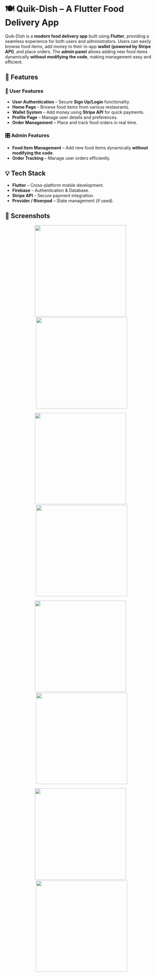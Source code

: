 # 🍽️ Quik-Dish – A Flutter Food Delivery App  

Quik-Dish is a **modern food delivery app** built using **Flutter**, providing a seamless experience for both users and administrators. Users can easily browse food items, add money to their in-app **wallet (powered by Stripe API)**, and place orders. The **admin panel** allows adding new food items dynamically **without modifying the code**, making management easy and efficient.  

## 🚀 Features  

### 🔑 User Features  
- **User Authentication** – Secure **Sign Up/Login** functionality.  
- **Home Page** – Browse food items from various restaurants.  
- **Wallet System** – Add money using **Stripe API** for quick payments.  
- **Profile Page** – Manage user details and preferences.  
- **Order Management** – Place and track food orders in real time.  

### 🎛 Admin Features  
- **Food Item Management** – Add new food items dynamically **without modifying the code**.  
- **Order Tracking** – Manage user orders efficiently.  

## 💡 Tech Stack  
- **Flutter** – Cross-platform mobile development.  
- **Firebase** – Authentication & Database.  
- **Stripe API** – Secure payment integration.  
- **Provider / Riverpod** – State management (if used).  

## 📸 Screenshots  

<p align="center">
  <img src="https://github.com/Nyjel-vinoy/Quik-dish/blob/c5e294ced69c08e1af32e84d19098a0a0fbbc9af/screenshot1.jpeg" width="300"> &nbsp;
  <img src="https://github.com/Nyjel-vinoy/Quik-dish/blob/1b2955016eb2c3bb3dd6bff6f06b7729fc947a99/screenshot2.jpeg" width="300">
</p>

<p align="center">
  <img src="https://github.com/Nyjel-vinoy/Quik-dish/blob/1b2955016eb2c3bb3dd6bff6f06b7729fc947a99/screenshot3.jpeg" width="300"> &nbsp;
  <img src="https://github.com/Nyjel-vinoy/Quik-dish/blob/1b2955016eb2c3bb3dd6bff6f06b7729fc947a99/screenshot4.jpeg" width="300">
</p>

<p align="center">
  <img src="https://github.com/Nyjel-vinoy/Quik-dish/blob/1b2955016eb2c3bb3dd6bff6f06b7729fc947a99/screenshot5.jpeg" width="300"> &nbsp;
  <img src="https://github.com/Nyjel-vinoy/Quik-dish/blob/1b2955016eb2c3bb3dd6bff6f06b7729fc947a99/screenshot6.jpeg" width="300">
</p>

<p align="center">
  <img src="https://github.com/Nyjel-vinoy/Quik-dish/blob/b943654ef7b6505c7012edfeb9e6c096e07d7691/screenshot17.jpeg" width="300"> &nbsp;
  <img src="https://github.com/Nyjel-vinoy/Quik-dish/blob/1b2955016eb2c3bb3dd6bff6f06b7729fc947a99/screenshot8.jpeg" width="300">
</p>




